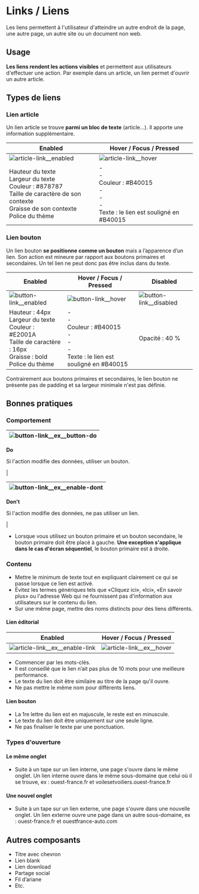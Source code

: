 # Links / Liens

Les liens permettent à l'utilisateur d'atteindre un autre endroit de la page, une autre page, un autre site ou un document non web.

## Usage

**Les liens rendent les actions visibles** et permettent aux utilisateurs d'effectuer une action. Par exemple dans un article, un lien permet d'ouvrir un autre article.

## Types de liens
### Lien article
Un lien article se trouve **parmi un bloc de texte** (article…). Il apporte une information supplémentaire.


Enabled | Hover / Focus / Pressed
------------ | ------------- |
![article-link__enabled](components/COMPONENTS/Text/Links/design/article-link__enabled.png)| ![article-link__hover](components/COMPONENTS/Text/Links/design/article-link__hover.png)
Hauteur du texte  <br> Largeur du texte <br> Couleur : #878787 <br> Taille de caractère de son contexte  <br> Graisse de son contexte <br> Police du thème | - <br> - <br> Couleur : #B40015 <br> - <br> - <br> - <br> Texte : le lien est souligné en #B40015 <br>


### Lien bouton
Un lien bouton **se positionne comme un bouton** mais a l’apparence d’un lien. Son action est mineure par rapport aux boutons primaires et secondaires. Un tel lien ne peut donc pas être inclus dans du texte.

Enabled | Hover / Focus / Pressed | Disabled
------------ | ------------- | ------------- |
![button-link__enabled](components/COMPONENTS/Text/Links/design/button-link__enabled.png) | ![button-link__hover](components/COMPONENTS/Text/Links/design/button-link__hover.png) | ![button-link__disabled](components/COMPONENTS/Text/Links/design/button-link__disabled.png)
Hauteur : 44px  <br> Largeur du texte <br> Couleur : #E2001A <br> Taille de caractère : 16px <br> Graisse : bold <br> Police du thème | - <br> - <br> Couleur : #B40015  <br> - <br> - <br> - <br> Texte : le lien est souligné en #B40015 | Opacité : 40 %

Contrairement aux boutons primaires et secondaires, le lien bouton ne présente pas de padding et sa largeur minimale n'est pas définie.


## Bonnes pratiques
### Comportement

<div class="do-dont">
<div class="do">

![button-link__ex__button-do](components/COMPONENTS/Text/Links/design/button-link__ex__button-do.png)  |
------------ |
**Do**
<p class="legende">Si l'action modifie des données, utiliser un bouton.</p> |

 </div>

 <div class="dont">

![button-link__ex__enable-dont](components/COMPONENTS/Text/Links/design/button-link__ex__enable-dont.png)  |
------------ |
**Don’t**
<p class="legende">Si l'action modifie des données, ne pas utiliser un lien.</p> |

 </div>
 </div>

- Lorsque vous utilisez un bouton primaire et un bouton secondaire, le bouton primaire doit être placé à gauche. **Une exception s'applique dans le cas d'écran séquentiel**, le bouton primaire est à droite.


### Contenu

- Mettre le minimum de texte tout en expliquant clairement ce qui se passe lorsque ce lien est activé.
- Évitez les termes génériques tels que «Cliquez ici», «Ici», «En savoir plus» ou l'adresse Web qui ne fournissent pas d'information aux utilisateurs sur le contenu du lien.
- Sur une même page, mettre des noms distincts pour des liens différents.

#### Lien éditorial

Enabled | Hover / Focus / Pressed
------------ | -------------
![article-link__ex__enable-link](components/COMPONENTS/Text/Links/design/article-link__ex__enable-link.png) |![article-link__ex__hover](components/COMPONENTS/Text/Links/design/article-link__ex__hover.png)

- Commencer par les mots-clés.
- Il est conseillé que le lien n’ait pas plus de 10 mots pour une meilleure performance.
- Le texte du lien doit être similaire au titre de la page qu'il ouvre.
- Ne pas mettre le même nom pour différents liens.

#### Lien bouton
- La 1re lettre du lien est en majuscule, le reste est en minuscule.
- Le texte du lien doit être uniquement sur une seule ligne.
- Ne pas finaliser le texte par une ponctuation.

### Types d'ouverture
#### Le même onglet
- Suite à un tape sur un lien interne, une page s'ouvre dans le même onglet. Un lien interne ouvre dans le même sous-domaine que celui où il se trouve, ex : ouest-france.fr et voilesetvoiliers.ouest-france.fr

#### Une nouvel onglet
- Suite à un tape sur un lien externe, une page s'ouvre dans une nouvelle onglet. Un lien externe ouvre une page dans un autre sous-domaine, ex : ouest-france.fr et ouestfrance-auto.com

## Autres composants
- Titre avec chevron
- Lien blank
- Lien download
- Partage social
- Fil d’ariane
- Etc.
